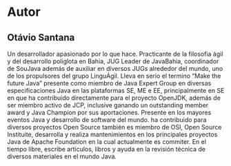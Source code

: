 # Autor


## Otávio Santana


Un desarrollador apasionado por lo que hace. Practicante de la filosofia ágil y del desarrollo poliglota en Bahia, JUG Leader de JavaBahia, coordinador de SouJava además de auxiliar en diversos JUGs alrededor del mundo, uno de los propulsores del grupo LinguÁgil. Lleva en serio el termino “Make the future Java” presente como miembro de Java Expert Group en diversas especificaciones Java en las plataformas SE, ME e EE, principalmente en SE en que ha contribuido directamente para el proyecto OpenJDK, además de ser miembro activo de JCP, inclusive ganando un outstanding member award y Java Champion por sus aportaciones. Presente en los mayores eventos Java y desarrollo de software del mundo. ha contribuido para diversos proyectos Open Source también es miembro de OSI, Open Source Instituite, desarrolla y realiza mantenimientos en los principales proyectos Java de Apache Foundation en la cual actualmente es commiter. En el tiempo libre, escribe articulos, libros y ayuda en la revisión técnica de diversos materiales en el mundo Java.

